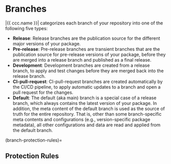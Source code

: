 # Branches
|{{ ccc.name }}| categorizes each branch of your repository into one of the following five types:
- **Release**: Release branches are the publication source for the different major versions of your package.
- **Pre-release**: Pre-release branches are transient branches that are
  the publication source for pre-release versions of your package, before they are merged into
  a release branch and published as a final release.
- **Development**: Development branches are created from a release branch,
  to apply and test changes before they are merged back into the release branch.
- **CI-pull-request**: CI-pull-request branches are created automatically by the CI/CD pipeline,
  to apply automatic updates to a branch and open a pull request for the changes.
- **Default**: The default (aka main) branch is a special case of a release branch,
  which always contains the latest version of your package.
  In addition, the meta content of the default branch is used as the source of truth for the entire repository.
  That is, other than some branch-specific meta contents and configurations
  (e.g., version-specific package metadata), all other configurations and data are read and applied
  from the default branch.


(branch-protection-rules)=
## Protection Rules
